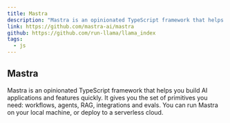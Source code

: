 ```yaml
---
title: Mastra
description: "Mastra is an opinionated TypeScript framework that helps you build AI applications and features quickly. It gives you the set of primitives you need: workflows, agents, RAG, integrations and evals. You can run Mastra on your local machine, or deploy to a serverless cloud."
link: https://github.com/mastra-ai/mastra
github: https://github.com/run-llama/llama_index
tags:
  - js
---
```


## Mastra

Mastra is an opinionated TypeScript framework that helps you build AI applications and features quickly. It gives you the set of primitives you need: workflows, agents, RAG, integrations and evals. You can run Mastra on your local machine, or deploy to a serverless cloud.